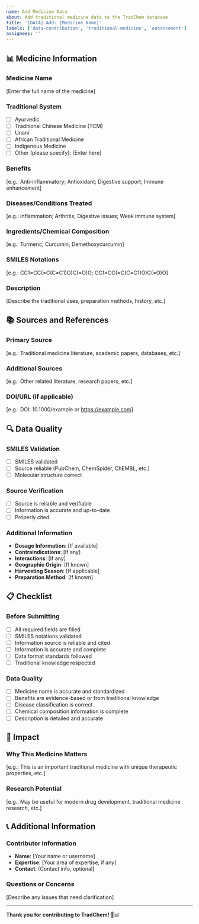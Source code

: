 ```yaml
---
name: Add Medicine Data
about: Add traditional medicine data to the TradChem database
title: '[DATA] Add: [Medicine Name]'
labels: ['data-contribution', 'traditional-medicine', 'enhancement']
assignees: ''
---
```


## 📊 Medicine Information

### **Medicine Name**
<!-- Please enter the full name of the traditional medicine, including scientific and common names -->
[Enter the full name of the medicine]

### **Traditional System**
<!-- Please select the traditional medicine system -->
- [ ] Ayurvedic
- [ ] Traditional Chinese Medicine (TCM)
- [ ] Unani
- [ ] African Traditional Medicine
- [ ] Indigenous Medicine
- [ ] Other (please specify): [Enter here]

### **Benefits**
<!-- List the main benefits of the medicine, separated by semicolons -->
[e.g.: Anti-inflammatory; Antioxidant; Digestive support; Immune enhancement]

### **Diseases/Conditions Treated**
<!-- List the diseases or symptoms treated by this medicine, separated by semicolons -->
[e.g.: Inflammation; Arthritis; Digestive issues; Weak immune system]

### **Ingredients/Chemical Composition**
<!-- List the main ingredients, separated by semicolons -->
[e.g.: Turmeric; Curcumin; Demethoxycurcumin]

### **SMILES Notations**
<!-- Provide the SMILES notations for the main chemical components, separated by semicolons -->
[e.g.: CC1=CC(=C(C=C1)O)C(=O)O; CC1=CC(=C(C=C1)O)C(=O)O]

### **Description**
<!-- Provide a detailed description of the medicine -->
[Describe the traditional uses, preparation methods, history, etc.]

## 📚 Sources and References

### **Primary Source**
<!-- Provide the main source of information -->
[e.g.: Traditional medicine literature, academic papers, databases, etc.]

### **Additional Sources**
<!-- Provide other supporting information -->
[e.g.: Other related literature, research papers, etc.]

### **DOI/URL (if applicable)**
<!-- If there is a DOI or URL, please provide it -->
[e.g.: DOI: 10.1000/example or https://example.com]

## 🔍 Data Quality

### **SMILES Validation**
<!-- Confirm that SMILES have been validated -->
- [ ] SMILES validated
- [ ] Source reliable (PubChem, ChemSpider, ChEMBL, etc.)
- [ ] Molecular structure correct

### **Source Verification**
<!-- Confirm the reliability of the information source -->
- [ ] Source is reliable and verifiable
- [ ] Information is accurate and up-to-date
- [ ] Properly cited

### **Additional Information**
<!-- Other relevant information -->
- **Dosage Information**: [If available]
- **Contraindications**: [If any]
- **Interactions**: [If any]
- **Geographic Origin**: [If known]
- **Harvesting Season**: [If applicable]
- **Preparation Method**: [If known]

## 📋 Checklist

### **Before Submitting**
- [ ] All required fields are filled
- [ ] SMILES notations validated
- [ ] Information source is reliable and cited
- [ ] Information is accurate and complete
- [ ] Data format standards followed
- [ ] Traditional knowledge respected

### **Data Quality**
- [ ] Medicine name is accurate and standardized
- [ ] Benefits are evidence-based or from traditional knowledge
- [ ] Disease classification is correct
- [ ] Chemical composition information is complete
- [ ] Description is detailed and accurate

## 🌟 Impact

### **Why This Medicine Matters**
<!-- Explain why this medicine is important for the database -->
[e.g.: This is an important traditional medicine with unique therapeutic properties, etc.]

### **Research Potential**
<!-- Explain the research potential of this medicine -->
[e.g.: May be useful for modern drug development, traditional medicine research, etc.]

## 📞 Additional Information

### **Contributor Information**
- **Name**: [Your name or username]
- **Expertise**: [Your area of expertise, if any]
- **Contact**: [Contact info, optional]

### **Questions or Concerns**
<!-- Describe any questions or concerns here -->
[Describe any issues that need clarification]

---

**Thank you for contributing to TradChem!** 🌿📊

<!-- 
Please ensure your contribution follows these principles:
1. Information is accurate and verifiable
2. Traditional knowledge is respected
3. Sources are properly cited
4. Data quality standards are followed
5. Positive contribution to the community
--> 